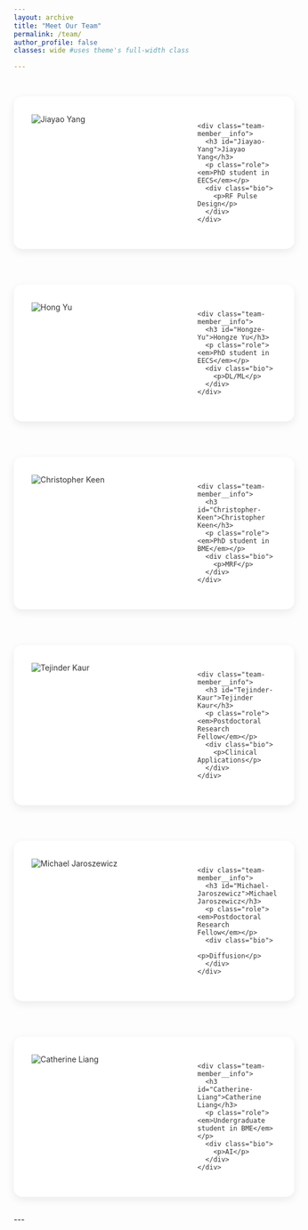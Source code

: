```yaml
---
layout: archive
title: "Meet Our Team"
permalink: /team/
author_profile: false
classes: wide #uses theme's full-width class

---
```

<style>
/* Theme Variables */
:root {
  --team-bg: #ffffff;
  --team-text: #333333;
  --team-shadow: rgba(0, 0, 0, 0.08);
  --social-icon: #666666;
  --social-hover: #0077b5;
  --role-color: #666666;
}

@media (prefers-color-scheme: dark) {
  :root {
    --team-bg: #1a1a1a;
    --team-text: #e0e0e0;
    --team-shadow: rgba(255, 255, 255, 0.08);
    --social-icon: #909090;
    --social-hover: #4dabf7;
    --role-color: #a0a0a0;
  }
}

.dark-theme {
  --team-bg: #1a1a1a;
  --team-text: #e0e0e0;
  --team-shadow: rgba(255, 255, 255, 0.08);
  --social-icon: #909090;
  --social-hover: #4dabf7;
  --role-color: #a0a0a0;
}

/* Team Grid Styles */
.team-container {
  display: grid;
  grid-template-columns: 1fr;
  gap: 4rem;
  max-width: 1200px;
  margin: 0 auto;
  padding: 2rem 0;
}

.team-member {
  display: grid;
  grid-template-columns: 250px 1fr;
  gap: 3rem;
  padding: 2rem;
  background: var(--team-bg);
  color: var(--team-text);
  border-radius: 15px;
  box-shadow: 0 5px 15px var(--team-shadow);
  transition: all 0.3s cubic-bezier(0.4, 0, 0.2, 1);
}

.team-member:hover {
  transform: translateY(-5px);
  box-shadow: 0 12px 25px var(--team-shadow);
}

.member-photo {
  width: 100%;
  height: 250px;
  object-fit: cover;
  border-radius: 10px;
  transition: transform 0.3s ease;
}

.team-member:hover .member-photo {
  transform: scale(1.02);
}

.member-info {
  padding-right: 2rem;
}

.role {
  color: var(--role-color);
  font-size: 1.1rem;
  margin: 0.8rem 0;
  font-style: italic;
}

.social-links {
  display: flex;
  gap: 1.5rem;
  margin-top: 1.5rem;
  justify-content: center;
}

.social-links a {
  color: var(--social-icon);
  font-size: 1.5rem;
  transition: all 0.3s ease;
}

.social-links a:hover {
  transform: translateY(-3px);
}

/* Platform-specific hover colors */
.social-links a[href*="linkedin.com"]:hover { color: #0077b5; }
.social-links a[href*="github.com"]:hover { color: #181717; }
.social-links a[href*="twitter.com"]:hover { color: #1da1f2; }
.social-links a[href*="instagram.com"]:hover { color: #e1306c; }
.social-links a[href^="mailto:"]:hover { color: #ea4335; }

@media (max-width: 768px) {
  .team-member {
    grid-template-columns: 1fr;
    text-align: center;
    gap: 2rem;
  }
  
  .member-photo {
    height: 200px;
    width: 200px;
    margin: 0 auto;
  }
  
  .member-info {
    padding-right: 0;
  }
  
  .social-links {
    justify-content: center;
  }
}
</style>


<div class="team-container">

  <!-- Team Member 1 -->
  <div class="team-member">
    <div class="team-member__left">
      <img src="{{ '/assets/images/team/john-doe.jpg' | relative_url }}" 
           alt="Jiayao Yang" 
           class="team-member__photo">
      <div class="team-member__social">
        <a href="#"><i class="fab fa-linkedin"></i></a>
        <a href="#"><i class="fab fa-github"></i></a>
        <a href="#"><i class="fas fa-envelope"></i></a>
      </div>
    </div>
    
    <div class="team-member__info">
      <h3 id="Jiayao-Yang">Jiayao Yang</h3>
      <p class="role"><em>PhD student in EECS</em></p>
      <div class="bio">
        <p>RF Pulse Design</p>
      </div>
    </div>
  </div>


   <!-- Team Member 2 -->
  <div class="team-member">
    <div class="team-member__left">
      <img src="{{ '/assets/images/team/john-doe.jpg' | relative_url }}" 
           alt="Hong Yu" 
           class="team-member__photo">
      <div class="team-member__social">
        <a href="#"><i class="fab fa-linkedin"></i></a>
        <a href="#"><i class="fab fa-github"></i></a>
        <a href="#"><i class="fas fa-envelope"></i></a>
      </div>
    </div>
    
    <div class="team-member__info">
      <h3 id="Hongze-Yu">Hongze Yu</h3>
      <p class="role"><em>PhD student in EECS</em></p>
      <div class="bio">
        <p>DL/ML</p>
      </div>
    </div>
  </div>


   <!-- Team Member 3 -->
  <div class="team-member">
    <div class="team-member__left">
      <img src="{{ '/assets/images/team/john-doe.jpg' | relative_url }}" 
           alt="Christopher Keen" 
           class="team-member__photo">
      <div class="team-member__social">
        <a href="#"><i class="fab fa-linkedin"></i></a>
        <a href="#"><i class="fab fa-github"></i></a>
        <a href="#"><i class="fas fa-envelope"></i></a>
      </div>
    </div>
    
    <div class="team-member__info">
      <h3 id="Christopher-Keen">Christopher Keen</h3>
      <p class="role"><em>PhD student in BME</em></p>
      <div class="bio">
        <p>MRF</p>
      </div>
    </div>
  </div>


   <!-- Team Member 4 -->
  <div class="team-member">
    <div class="team-member__left">
      <img src="{{ '/assets/images/team/john-doe.jpg' | relative_url }}" 
           alt="Tejinder Kaur" 
           class="team-member__photo">
      <div class="team-member__social">
        <a href="#"><i class="fab fa-linkedin"></i></a>
        <a href="#"><i class="fab fa-github"></i></a>
        <a href="#"><i class="fas fa-envelope"></i></a>
      </div>
    </div>
    
    <div class="team-member__info">
      <h3 id="Tejinder-Kaur">Tejinder Kaur</h3>
      <p class="role"><em>Postdoctoral Research Fellow</em></p>
      <div class="bio">
        <p>Clinical Applications</p>
      </div>
    </div>
  </div>


   <!-- Team Member 5 -->
  <div class="team-member">
    <div class="team-member__left">
      <img src="{{ '/assets/images/team/john-doe.jpg' | relative_url }}" 
           alt="Michael Jaroszewicz" 
           class="team-member__photo">
      <div class="team-member__social">
        <a href="#"><i class="fab fa-linkedin"></i></a>
        <a href="#"><i class="fab fa-github"></i></a>
        <a href="#"><i class="fas fa-envelope"></i></a>
      </div>
    </div>
    
    <div class="team-member__info">
      <h3 id="Michael-Jaroszewicz">Michael Jaroszewicz</h3>
      <p class="role"><em>Postdoctoral Research Fellow</em></p>
      <div class="bio">
        <p>Diffusion</p>
      </div>
    </div>
  </div>

  <!-- Team Member 6 -->
  <div class="team-member">
    <div class="team-member__left">
      <img src="{{ '/assets/images/team/john-doe.jpg' | relative_url }}" 
           alt="Catherine Liang" 
           class="team-member__photo">
      <div class="team-member__social">
        <a href="#"><i class="fab fa-linkedin"></i></a>
        <a href="#"><i class="fab fa-github"></i></a>
        <a href="#"><i class="fas fa-envelope"></i></a>
      </div>
    </div>
    
    <div class="team-member__info">
      <h3 id="Catherine-Liang">Catherine Liang</h3>
      <p class="role"><em>Undergraduate student in BME</em></p>
      <div class="bio">
        <p>AI</p>
      </div>
    </div>
  </div>
</div>

<!-- Theme Persistence Script -->
<script>
// Save theme preference
const themeToggle = document.querySelector('.theme-toggle');
if (themeToggle) {
  themeToggle.addEventListener('click', function() {
    document.body.classList.toggle('dark-theme');
    localStorage.setItem('theme', document.body.classList.contains('dark-theme') ? 'dark' : 'light');
  });
}

// Load saved theme
const savedTheme = localStorage.getItem('theme');
if (savedTheme === 'dark') {
  document.body.classList.add('dark-theme');
}
</script>

<!-- Add Font Awesome for icons -->
<link rel="stylesheet" href="https://cdnjs.cloudflare.com/ajax/libs/font-awesome/5.15.4/css/all.min.css">
---

